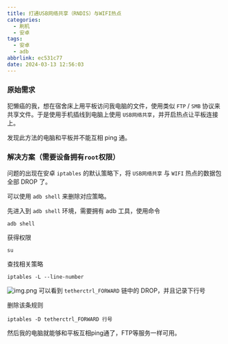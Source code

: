 ```yaml
---
title: 打通USB网络共享（RNDIS）与WIFI热点
categories:
  - 刷机
  - 安卓
tags:
  - 安卓
  - adb
abbrlink: ec531c77
date: 2024-03-13 12:56:03
---
```


### 原始需求

犯懒癌的我，想在宿舍床上用平板访问我电脑的文件，使用类似 `FTP` / `SMB` 协议来共享文件。于是使用手机插线到电脑上使用 `USB网络共享`，并开启热点让平板连接上。

发现此方法的电脑和平板并不能互相 ping 通。

### 解决方案（需要设备拥有`root`权限）

问题的出现在安卓 `iptables` 的默认策略下，将 `USB网络共享` 与 `WIFI` 热点的数据包全部 DROP 了。

可以使用 `adb shell` 来删除对应策略。

先进入到 `adb shell` 环境，需要拥有 adb 工具，使用命令
```shell
adb shell
```

获得权限
```shell
su
```

查找相关策略
```shell
iptables -L --line-number
```
![img.png](1.png)
可以看到 `tetherctrl_FORWARD` 链中的 DROP，并且记录下行号

删除该条规则
```shell
iptables -D tetherctrl_FORWARD 行号
```

然后我的电脑就能够和平板互相ping通了，FTP等服务一样可用。
